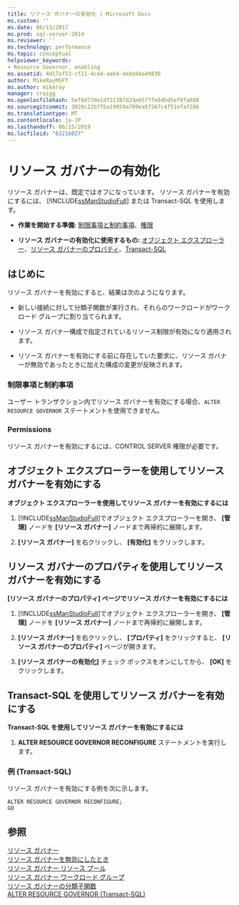 ```yaml
---
title: リソース ガバナーの有効化 | Microsoft Docs
ms.custom: ''
ms.date: 06/13/2017
ms.prod: sql-server-2014
ms.reviewer: ''
ms.technology: performance
ms.topic: conceptual
helpviewer_keywords:
- Resource Governor, enabling
ms.assetid: 4d17af53-cf11-4ce4-aab4-deda94a49836
author: MikeRayMSFT
ms.author: mikeray
manager: craigg
ms.openlocfilehash: 5ef8d77de1df31387d33e6577fe84bd5ef9fa680
ms.sourcegitcommit: 3026c22b7fba19059a769ea5f367c4f51efaf286
ms.translationtype: MT
ms.contentlocale: ja-JP
ms.lasthandoff: 06/15/2019
ms.locfileid: "63216027"
---
```

# <a name="enable-resource-governor"></a>リソース ガバナーの有効化
  リソース ガバナーは、既定ではオフになっています。 リソース ガバナーを有効にするには、 [!INCLUDE[ssManStudioFull](../../includes/ssmanstudiofull-md.md)] または Transact-SQL を使用します。  
  
-   **作業を開始する準備:** [制限事項と制約事項](#LimitationsRestrictions)、[権限](#Permissions)  
  
-   **リソース ガバナーの有効化に使用するもの:** [オブジェクト エクスプローラー](#RGOnObjEx)、[リソース ガバナーのプロパティ](#RGOnProp)、[Transact-SQL](#RGOnTSQL)  
  
##  <a name="BeforeYouBegin"></a> はじめに  
 リソース ガバナーを有効にすると、結果は次のようになります。  
  
-   新しい接続に対して分類子関数が実行され、それらのワークロードがワークロード グループに割り当てられます。  
  
-   リソース ガバナー構成で指定されているリソース制限が有効になり適用されます。  
  
-   リソース ガバナーを有効にする前に存在していた要求に、リソース ガバナーが無効であったときに加えた構成の変更が反映されます。  
  
###  <a name="LimitationsRestrictions"></a> 制限事項と制約事項  
 ユーザー トランザクション内でリソース ガバナーを有効にする場合、`ALTER RESOURCE GOVERNOR` ステートメントを使用できません。  
  
###  <a name="Permissions"></a> Permissions  
 リソース ガバナーを有効にするには、CONTROL SERVER 権限が必要です。  
  
##  <a name="RGOnObjEx"></a> オブジェクト エクスプローラーを使用してリソース ガバナーを有効にする  
 **オブジェクト エクスプローラーを使用してリソース ガバナーを有効にするには**  
  
1.  [!INCLUDE[ssManStudioFull](../../includes/ssmanstudiofull-md.md)]でオブジェクト エクスプローラーを開き、 **[管理]** ノードを **[リソース ガバナー]** ノードまで再帰的に展開します。  
  
2.  **[リソース ガバナー]** を右クリックし、 **[有効化]** をクリックします。  
  
##  <a name="RGOnProp"></a> リソース ガバナーのプロパティを使用してリソース ガバナーを有効にする  
 **[リソース ガバナーのプロパティ] ページでリソース ガバナーを有効にするには**  
  
1.  [!INCLUDE[ssManStudioFull](../../includes/ssmanstudiofull-md.md)]でオブジェクト エクスプローラーを開き、 **[管理]** ノードを **[リソース ガバナー]** ノードまで再帰的に展開します。  
  
2.  **[リソース ガバナー]** を右クリックし、 **[プロパティ]** をクリックすると、 **[リソース ガバナーのプロパティ]** ページが開きます。  
  
3.  **[リソース ガバナーの有効化]** チェック ボックスをオンにしてから、 **[OK]** をクリックします。  
  
##  <a name="RGOnTSQL"></a> Transact-SQL を使用してリソース ガバナーを有効にする  
 **Transact-SQL を使用してリソース ガバナーを有効にするには**  
  
1.  **ALTER RESOURCE GOVERNOR RECONFIGURE** ステートメントを実行します。  
  
### <a name="example-transact-sql"></a>例 (Transact-SQL)  
 リソース ガバナーを有効にする例を次に示します。  
  
```  
ALTER RESOURCE GOVERNOR RECONFIGURE;  
GO  
```  
  
## <a name="see-also"></a>参照  
 [リソース ガバナー](resource-governor.md)   
 [リソース ガバナーを無効にしたとき](disable-resource-governor.md)   
 [リソース ガバナー リソース プール](resource-governor-resource-pool.md)   
 [リソース ガバナー ワークロード グループ](resource-governor-workload-group.md)   
 [リソース ガバナーの分類子関数](resource-governor-classifier-function.md)   
 [ALTER RESOURCE GOVERNOR &#40;Transact-SQL&#41;](/sql/t-sql/statements/alter-resource-governor-transact-sql)  
  
  
